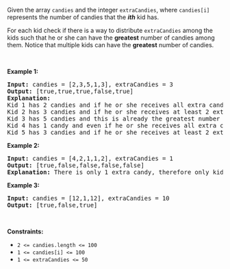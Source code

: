 <div><p>Given the array <code>candies</code> and the integer <code>extraCandies</code>, where <code>candies[i]</code> represents the number of candies that the <strong><em>ith</em></strong> kid has.</p>

<p>For each kid check if there is a way to distribute <code>extraCandies</code> among the kids such that he or she can have the <strong>greatest</strong> number of candies among them.&nbsp;Notice that multiple kids can have the <strong>greatest</strong> number of candies.</p>

<p>&nbsp;</p>
<p><strong>Example 1:</strong></p>

<pre><strong>Input:</strong> candies = [2,3,5,1,3], extraCandies = 3
<strong>Output:</strong> [true,true,true,false,true]
<strong>Explanation:</strong>
Kid 1 has 2 candies and if he or she receives all extra candies (3) will have 5 candies --- the greatest number of candies among the kids.
Kid 2 has 3 candies and if he or she receives at least 2 extra candies will have the greatest number of candies among the kids.
Kid 3 has 5 candies and this is already the greatest number of candies among the kids.
Kid 4 has 1 candy and even if he or she receives all extra candies will only have 4 candies.
Kid 5 has 3 candies and if he or she receives at least 2 extra candies will have the greatest number of candies among the kids.
</pre>

<p><strong>Example 2:</strong></p>

<pre><strong>Input:</strong> candies = [4,2,1,1,2], extraCandies = 1
<strong>Output:</strong> [true,false,false,false,false]
<strong>Explanation:</strong> There is only 1 extra candy, therefore only kid 1 will have the greatest number of candies among the kids regardless of who takes the extra candy.
</pre>

<p><strong>Example 3:</strong></p>

<pre><strong>Input:</strong> candies = [12,1,12], extraCandies = 10
<strong>Output:</strong> [true,false,true]
</pre>

<p>&nbsp;</p>
<p><strong>Constraints:</strong></p>

<ul>
	<li><code>2 &lt;= candies.length &lt;= 100</code></li>
	<li><code>1 &lt;= candies[i] &lt;= 100</code></li>
	<li><code>1 &lt;= extraCandies &lt;= 50</code></li>
</ul></div>
